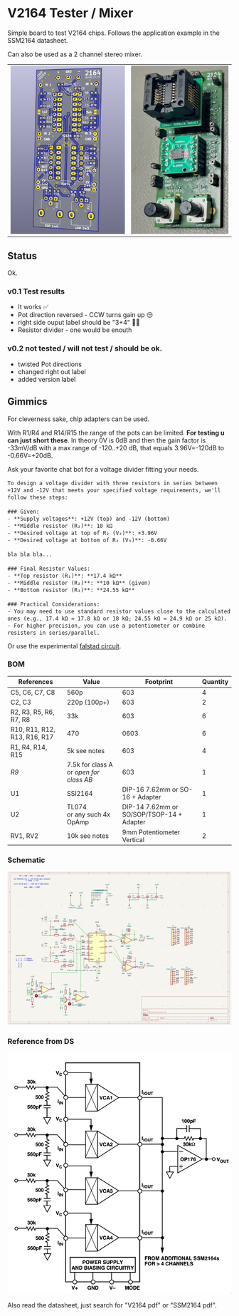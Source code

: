 # V2164 Tester / Mixer

Simple board to test V2164 chips. Follows the application example in the SSM2164 datasheet.

Can also be used as a 2 channel stereo mixer.

| | |
|---|---|
| ![](./images/Screenshot%202025-07-10%20at%2016.52.10.png) | ![](./images/IMG_2063.jpg) |



## Status

Ok.

### v0.1 Test results

* It works ✅
* Pot direction reversed - CCW turns gain up 😒
* right side ouput label should be "3+4" 🤷‍♂️
* Resistor divider - one would be enouth

### v0.2 not tested / will not test / should be ok.

* twisted Pot directions
* changed right out label
* added version label

## Gimmics

For cleverness sake, chip adapters can be used.

With R1/R4 and R14/R15 the range of the pots can be limited.  **For testing u can just short these**.
In theory 0V is 0dB and then the gain factor is -33mV/dB with a max range of -120..+20 dB, that equals 3.96V=-120dB to -0.66V=+20dB.

Ask your favorite chat bot for a voltage divider fitting your needs.

    To design a voltage divider with three resistors in series between +12V and -12V that meets your specified voltage requirements, we'll follow these steps:

    ### Given:
    - **Supply voltages**: +12V (top) and -12V (bottom)
    - **Middle resistor (R₂)**: 10 kΩ
    - **Desired voltage at top of R₂ (V₂)**: +3.96V
    - **Desired voltage at bottom of R₂ (V₃)**: -0.66V

    bla bla bla...

    ### Final Resistor Values:
    - **Top resistor (R₁)**: **17.4 kΩ**
    - **Middle resistor (R₂)**: **10 kΩ** (given)
    - **Bottom resistor (R₃)**: **24.55 kΩ**

    ### Practical Considerations:
    - You may need to use standard resistor values close to the calculated ones (e.g., 17.4 kΩ ≈ 17.8 kΩ or 18 kΩ; 24.55 kΩ ≈ 24.9 kΩ or 25 kΩ). 
    - For higher precision, you can use a potentiometer or combine resistors in series/parallel.

Or use the experimental [falstad circuit](https://www.falstad.com/circuit/circuitjs.html?ctz=CQAgjCAMB0l3BWcMBMcUHYMGZIA4UA2ATmIxAUgpABZsKBTAWjDACgA3WvcYlbkHirDaVMPxEwEnAdjQCwfKMppiJyqWwBOIFAkKCqeg2Bo1lYIXG279u1bYNyRe+GwDujkM-Bnv8yA8vIV9zEMDPGh5FflNzGKg2AAdQw1SE+hEweBzk9KU4-ypMixy3T0KfKKLEir8Q6vC8ulilFu9IcxKxMuswDHNjVNxBhwhs+ChYSCQAJQYAZwBLBYAXAEMAOwBjBjYAcxAWEyVj+0kD2jkO83bsBHUIo7AT-mqEp5HeN+uPvPv+CgHADvA9vBpkL1msQTH4aDCvN1IWUgvDYYM7IVPmCgUY7LjaqD+CC7p1CaTbgihoEgA).

### BOM

| References | Value | Footprint | Quantity |
|---|---|---|---|
| C5, C6, C7, C8               | 560p | 603 | 4 |
| C2, C3                       | 220p (100p+) | 603 | 2 |
| R2, R3, R5, R6, R7, R8 | 33k | 603 | 6 |
| R10, R11, R12, R13, R16, R17 | 470 | 0603 | 6 |
| R1, R4, R14, R15             | 5k see notes | 603 | 4 |
| *R9*                         | 7.5k for class A or *open for class AB* | 603 | 1 |
| U1                           | SSI2164 | DIP-16 7.62mm or SO-16 + Adapter | 1 |
| U2                           | TL074 <br> or any such 4x OpAmp | DIP-14 7.62mm or SO/SOP/TSOP-14 + Adapter | 1 |
| RV1, RV2                     | 10k see notes | 9mm Potentiometer Vertical | 2 |


### Schematic

![](./images/Screenshot%202025-07-10%20at%2016.51.17.png)

### Reference from DS

![](./images/Screenshot%202025-07-10%20at%2016.49.57.png)

Also read the datasheet, just search for "V2164 pdf" or "SSM2164 pdf".